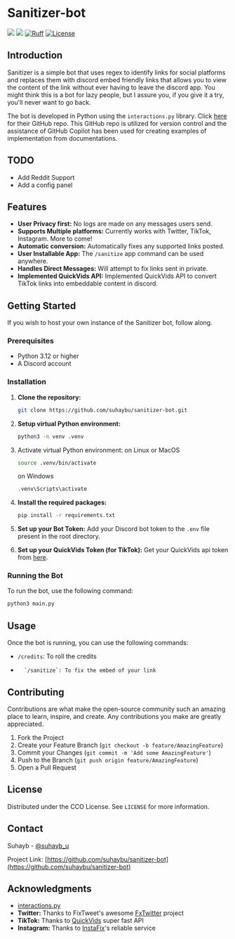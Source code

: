 # Sanitizer-bot

[![](https://img.shields.io/pypi/v/discord-py-interactions.svg?label=Interactions.py&logo=pypi)](https://github.com/interactions-py/interactions.py)
![](https://img.shields.io/badge/Python-3.12+-1081c1?logo=python)
[![Ruff](https://img.shields.io/endpoint?url=https://raw.githubusercontent.com/astral-sh/ruff/main/assets/badge/v2.json)](https://github.com/astral-sh/ruff)
[![License](https://img.shields.io/badge/license-CC0_1.0-v1)](https://github.com/Suhaybu/Sanitizer-bot/blob/main/LICENSE)


## Introduction

Sanitizer is a simple bot that uses regex to identify links for social platforms and replaces them with discord embed friendly links that allows you to view the content of the link without ever having to leave the discord app. You might think this is a bot for lazy people, but I assure you, if you give it a try, you'll never want to go back.

The bot is developed in Python using the `interactions.py` library. Click [here](https://github.com/interactions-py/interactions.py) for their GitHub repo. This GitHub repo is utilized for version control and the assistance of GitHub Copilot has been used for creating examples of implementation from documentations.

## TODO

-   Add Reddit Support
-   Add a config panel

## Features

-   **User Privacy first:** No logs are made on any messages users send.
-   **Supports Multiple platforms:** Currently works with Twitter, TikTok, Instagram. More to come!
-   **Automatic conversion:** Automatically fixes any supported links posted.
-   **User Installable App:** The `/sanitize` app command can be used anywhere.
-   **Handles Direct Messages:** Will attempt to fix links sent in private.
-   **Implemented QuickVids API:** Implemented QuickVids API to convert TikTok links into embeddable content in discord.

## Getting Started

If you wish to host your own instance of the Sanitizer bot, follow along.

### Prerequisites

-   Python 3.12 or higher
-   A Discord account

### Installation

1. **Clone the repository:**
    ```bash
    git clone https://github.com/suhaybu/sanitizer-bot.git
    ```
2. **Setup virtual Python environment:**
    ```bash
    python3 -m venv .venv
    ```
3. Activate virtual Python environment:
   on Linux or MacOS
    ```bash
    source .venv/bin/activate
    ```
    on Windows
    ```bash
    .venv\Scripts\activate
    ```
3. **Install the required packages:**
    ```bash
    pip install -r requirements.txt
    ```
4. **Set up your Bot Token:**
   Add your Discord bot token to the `.env` file present in the root directory.

5. **Set up your QuickVids Token (for TikTok):**
	Get your QuickVids api token from [here](https://quickvids.win/dashboard/me).

### Running the Bot

To run the bot, use the following command:

```bash
python3 main.py
```

## Usage

Once the bot is running, you can use the following commands:

-   `/credits`: To roll the credits
-		`/sanitize`: To fix the embed of your link


## Contributing

Contributions are what make the open-source community such an amazing place to learn, inspire, and create. Any contributions you make are greatly appreciated.

1. Fork the Project
2. Create your Feature Branch (`git checkout -b feature/AmazingFeature`)
3. Commit your Changes (`git commit -m 'Add some AmazingFeature'`)
4. Push to the Branch (`git push origin feature/AmazingFeature`)
5. Open a Pull Request

## License

Distributed under the CCO License. See `LICENSE` for more information.

## Contact

Suhayb - [@suhayb_u](https://twitter.com/suhayb_u)

Project Link: [https://github.com/suhaybu/sanitizer-bot](https://github.com/suhaybu/sanitizer-bot)

## Acknowledgments
-   [interactions.py](https://github.com/interactions-py/interactions.py)
-   **Twitter:** Thanks to FixTweet's awesome [FxTwitter](https://github.com/FixTweet/FxTwitter) project
-   **TikTok:** Thanks to [QuickVids](https://quickvids.app/) super fast API
-   **Instagram:** Thanks to [InstaFix](https://github.com/Wikidepia/InstaFix)'s reliable service
